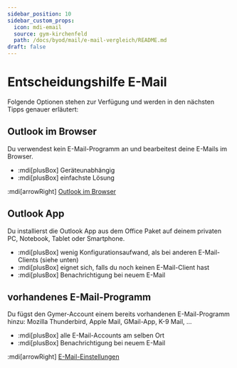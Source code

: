 ```yaml
---
sidebar_position: 10
sidebar_custom_props:
  icon: mdi-email
  source: gym-kirchenfeld
  path: /docs/byod/mail/e-mail-vergleich/README.md
draft: false
---
```


# Entscheidungshilfe E-Mail



Folgende Optionen stehen zur Verfügung und werden in den nächsten Tipps genauer erläutert:

## Outlook im Browser
Du verwendest kein E-Mail-Programm an und bearbeitest deine E-Mails im Browser.
- :mdi[plusBox] Geräteunabhängig
- :mdi[plusBox] einfachste Lösung

:mdi[arrowRight] [Outlook im Browser](../outlook-web/)

## Outlook App
Du installierst die Outlook App aus dem Office Paket auf deinem privaten PC, Notebook, Tablet oder Smartphone.
- :mdi[plusBox] wenig Konfigurationsaufwand, als bei anderen E-Mail-Clients (siehe unten)
- :mdi[plusBox] eignet sich, falls du noch keinen E-Mail-Client hast
- :mdi[plusBox] Benachrichtigung bei neuem E-Mail


## vorhandenes E-Mail-Programm
Du fügst den Gymer-Account einem bereits vorhandenen E-Mail-Programm hinzu: Mozilla Thunderbird, Apple Mail, GMail-App, K-9 Mail, …
- :mdi[plusBox] alle E-Mail-Accounts am selben Ort
- :mdi[plusBox] Benachrichtigung bei neuem E-Mail

:mdi[arrowRight] [E-Mail-Einstellungen](../e-mail-einstellungen/)
